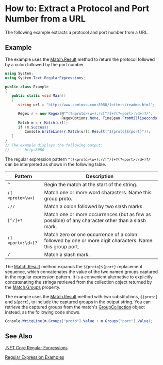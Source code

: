 # How to: Extract a Protocol and Port Number from a URL

The following example extracts a protocol and port number from a URL. 

## Example

The example uses the [Match.Result](https://dotnet.github.io/api/System.Text.RegularExpressions.Match.html#System_Text_RegularExpressions_Match_Result_System_String_) method to return the protocol followed by a colon followed by the port number. 

```csharp
using System;
using System.Text.RegularExpressions;

public class Example
{
   public static void Main()
   {
      string url = "http://www.contoso.com:8080/letters/readme.html";

      Regex r = new Regex(@"^(?<proto>\w+)://[^/]+?(?<port>:\d+)?/",
                          RegexOptions.None, TimeSpan.FromMilliseconds(150));
      Match m = r.Match(url);
      if (m.Success)
         Console.WriteLine(r.Match(url).Result("${proto}${port}")); 
   }
}
// The example displays the following output:
//       http:8080
```

The regular expression pattern `^(?<proto>\w+)://[^/]+?(?<port>:\d+)?/` can be interpreted as shown in the following table.

Pattern | Description
------- | ----------- 
`^` | Begin the match at the start of the string.
`(?<proto>\w+)` | Match one or more word characters. Name this group proto.
`://` | Match a colon followed by two slash marks.
`[^/]+?` | Match one or more occurrences (but as few as possible) of any character other than a slash mark.
`(?<port>:\d+)?` | Match zero or one occurrence of a colon followed by one or more digit characters. Name this group port.
`/` | Match a slash mark.
 
The [Match.Result](https://dotnet.github.io/api/System.Text.RegularExpressions.Match.html#System_Text_RegularExpressions_Match_Result_System_String_) method expands the `${proto}${port}` replacement sequence, which concatenates the value of the two named groups captured in the regular expression pattern. It is a convenient alternative to explicitly concatenating the strings retrieved from the collection object returned by the [Match.Groups](https://dotnet.github.io/api/System.Text.RegularExpressions.Match.html#System_Text_RegularExpressions_Match_Groups) property.

The example uses the [Match.Result](https://dotnet.github.io/api/System.Text.RegularExpressions.Match.html#System_Text_RegularExpressions_Match_Result_System_String_) method with two substitutions, `${proto}` and `${port}`, to include the captured groups in the output string. You can retrieve the captured groups from the match's [GroupCollection](https://dotnet.github.io/api/System.Text.RegularExpressions.GroupCollection.html) object instead, as the following code shows.

```csharp
Console.WriteLine(m.Groups["proto"].Value + m.Groups["port"].Value); 
```

## See Also

[.NET Core Regular Expressions](../regularexpressions.md)

[Regular Expression Examples](../regexexamples.md)
